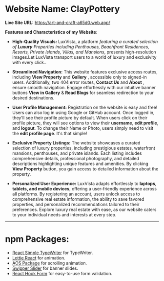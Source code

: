 # Website Name: ClayPottery

**Live Site URL:**  https://art-and-craft-a65d0.web.app/

**Features and Characteristics of my
Website:**
- **High-Quality Visuals:** LuxVista, a platform *featuring a curated selection of **Luxury** Properties including Penthouses, Beachfront Residences, Resorts, Private Islands, Villas, and Mansions*, presents high-resolution images.Let LuxVista transport users to a world of luxury and exclusivity with every click..

- **Streamlined Navigation:**  This website features exclusive access routes, including **View Property** and **Gallery** , accessible only to signed-in users. Additionally, two 404 error routes, **Contact Us** and **About** , ensure smooth navigation. Engage effortlessly with our intuitive banner buttons **View in Gallery** & **Read Blogs** for seamless redirection to your desired destinations.

- **User Profile Management:** Registration on the website is easy and free! Users can also log in using Google or GitHub account. Once logged in, they'll see their profile picture by default. When users click on their profile picture, they will see options to view their **username**, **edit profile**, and **logout**. To change their Name or Photo, users simply need to visit the **edit profile page**. It's that simple!

- **Exclusive Property Listings:** The website showcases a curated selection of luxury properties, including prestigious estates, waterfront mansions, penthouses, and private islands. Each listing includes comprehensive details, professional photography, and detailed descriptions highlighting unique features and amenities. By clicking **View Property** button, you gain access to detailed information about the property.

- **Personalized User Experience:** LuxVista adapts effortlessly to **laptops, tablets, and mobile devices**, offering a user-friendly experience across all platforms. By registering an account, users unlock access to comprehensive real estate information, the ability to save favored properties, and personalized recommendations tailored to their preferences. Explore luxury real estate with ease, as our website caters to your individual needs and interests at every step.
___

# npm Packages:
-  [React Simple TypeWriter](https://www.npmjs.com/package/react-simple-typewriter) for TypeWriter.
-  [Lottie React](https://www.npmjs.com/package/lottie-react) for animation.
-  [AOS Package](https://www.npmjs.com/package/aos) for scrolling animation.
-  [Swipper Slider](https://swiperjs.com/) for banner slides.
-  [React Hook Form](https://react-hook-form.com/) for easy-to-use form validation.

